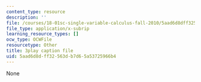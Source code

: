 ```yaml
---
content_type: resource
description: ''
file: /courses/18-01sc-single-variable-calculus-fall-2010/5aad6d8dff32563db7d65a53725966b4_-MI0b4h3rS0.vtt
file_type: application/x-subrip
learning_resource_types: []
ocw_type: OCWFile
resourcetype: Other
title: 3play caption file
uid: 5aad6d8d-ff32-563d-b7d6-5a53725966b4
---
```

None

